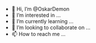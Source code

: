 - 👋 Hi, I’m @OskarDemon
- 👀 I’m interested in ...
- 🌱 I’m currently learning ...
- 💞️ I’m looking to collaborate on ...
- 📫 How to reach me ...

<!---
OskarDemon/OskarDemon is a ✨ special ✨ repository because its `README.md` (this file) appears on your GitHub profile.
You can click the Preview link to take a look at your changes.
--->
